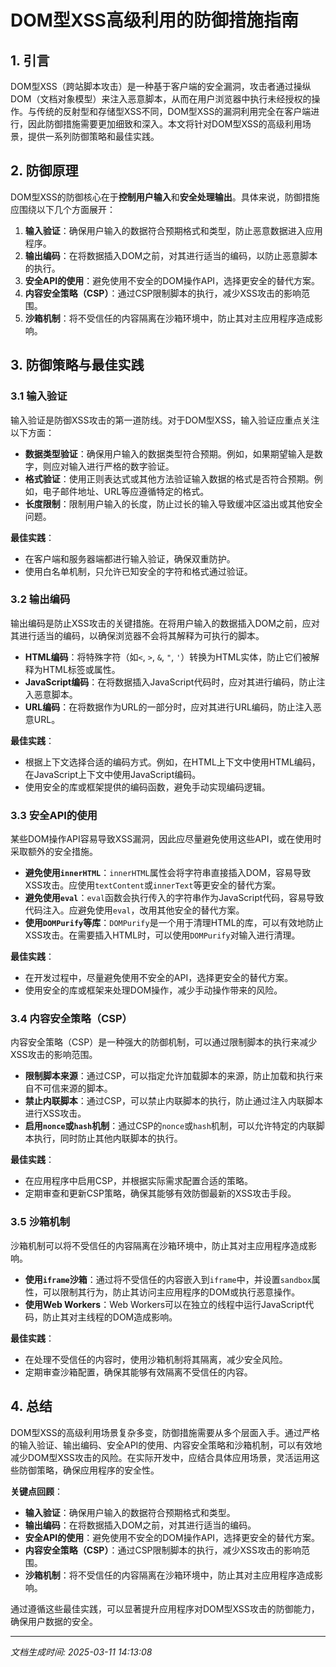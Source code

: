 # DOM型XSS高级利用的防御措施指南

## 1. 引言

DOM型XSS（跨站脚本攻击）是一种基于客户端的安全漏洞，攻击者通过操纵DOM（文档对象模型）来注入恶意脚本，从而在用户浏览器中执行未经授权的操作。与传统的反射型和存储型XSS不同，DOM型XSS的漏洞利用完全在客户端进行，因此防御措施需要更加细致和深入。本文将针对DOM型XSS的高级利用场景，提供一系列防御策略和最佳实践。

## 2. 防御原理

DOM型XSS的防御核心在于**控制用户输入**和**安全处理输出**。具体来说，防御措施应围绕以下几个方面展开：

1. **输入验证**：确保用户输入的数据符合预期格式和类型，防止恶意数据进入应用程序。
2. **输出编码**：在将数据插入DOM之前，对其进行适当的编码，以防止恶意脚本的执行。
3. **安全API的使用**：避免使用不安全的DOM操作API，选择更安全的替代方案。
4. **内容安全策略（CSP）**：通过CSP限制脚本的执行，减少XSS攻击的影响范围。
5. **沙箱机制**：将不受信任的内容隔离在沙箱环境中，防止其对主应用程序造成影响。

## 3. 防御策略与最佳实践

### 3.1 输入验证

输入验证是防御XSS攻击的第一道防线。对于DOM型XSS，输入验证应重点关注以下方面：

- **数据类型验证**：确保用户输入的数据类型符合预期。例如，如果期望输入是数字，则应对输入进行严格的数字验证。
- **格式验证**：使用正则表达式或其他方法验证输入数据的格式是否符合预期。例如，电子邮件地址、URL等应遵循特定的格式。
- **长度限制**：限制用户输入的长度，防止过长的输入导致缓冲区溢出或其他安全问题。

**最佳实践**：
- 在客户端和服务器端都进行输入验证，确保双重防护。
- 使用白名单机制，只允许已知安全的字符和格式通过验证。

### 3.2 输出编码

输出编码是防止XSS攻击的关键措施。在将用户输入的数据插入DOM之前，应对其进行适当的编码，以确保浏览器不会将其解释为可执行的脚本。

- **HTML编码**：将特殊字符（如`<`, `>`, `&`, `"`, `'`）转换为HTML实体，防止它们被解释为HTML标签或属性。
- **JavaScript编码**：在将数据插入JavaScript代码时，应对其进行编码，防止注入恶意脚本。
- **URL编码**：在将数据作为URL的一部分时，应对其进行URL编码，防止注入恶意URL。

**最佳实践**：
- 根据上下文选择合适的编码方式。例如，在HTML上下文中使用HTML编码，在JavaScript上下文中使用JavaScript编码。
- 使用安全的库或框架提供的编码函数，避免手动实现编码逻辑。

### 3.3 安全API的使用

某些DOM操作API容易导致XSS漏洞，因此应尽量避免使用这些API，或在使用时采取额外的安全措施。

- **避免使用`innerHTML`**：`innerHTML`属性会将字符串直接插入DOM，容易导致XSS攻击。应使用`textContent`或`innerText`等更安全的替代方案。
- **避免使用`eval`**：`eval`函数会执行传入的字符串作为JavaScript代码，容易导致代码注入。应避免使用`eval`，改用其他安全的替代方案。
- **使用`DOMPurify`等库**：`DOMPurify`是一个用于清理HTML的库，可以有效地防止XSS攻击。在需要插入HTML时，可以使用`DOMPurify`对输入进行清理。

**最佳实践**：
- 在开发过程中，尽量避免使用不安全的API，选择更安全的替代方案。
- 使用安全的库或框架来处理DOM操作，减少手动操作带来的风险。

### 3.4 内容安全策略（CSP）

内容安全策略（CSP）是一种强大的防御机制，可以通过限制脚本的执行来减少XSS攻击的影响范围。

- **限制脚本来源**：通过CSP，可以指定允许加载脚本的来源，防止加载和执行来自不可信来源的脚本。
- **禁止内联脚本**：通过CSP，可以禁止内联脚本的执行，防止通过注入内联脚本进行XSS攻击。
- **启用`nonce`或`hash`机制**：通过CSP的`nonce`或`hash`机制，可以允许特定的内联脚本执行，同时防止其他内联脚本的执行。

**最佳实践**：
- 在应用程序中启用CSP，并根据实际需求配置合适的策略。
- 定期审查和更新CSP策略，确保其能够有效防御最新的XSS攻击手段。

### 3.5 沙箱机制

沙箱机制可以将不受信任的内容隔离在沙箱环境中，防止其对主应用程序造成影响。

- **使用`iframe`沙箱**：通过将不受信任的内容嵌入到`iframe`中，并设置`sandbox`属性，可以限制其行为，防止其访问主应用程序的DOM或执行恶意操作。
- **使用Web Workers**：Web Workers可以在独立的线程中运行JavaScript代码，防止其对主线程的DOM造成影响。

**最佳实践**：
- 在处理不受信任的内容时，使用沙箱机制将其隔离，减少安全风险。
- 定期审查沙箱配置，确保其能够有效隔离不受信任的内容。

## 4. 总结

DOM型XSS的高级利用场景复杂多变，防御措施需要从多个层面入手。通过严格的输入验证、输出编码、安全API的使用、内容安全策略和沙箱机制，可以有效地减少DOM型XSS攻击的风险。在实际开发中，应结合具体应用场景，灵活运用这些防御策略，确保应用程序的安全性。

**关键点回顾**：
- **输入验证**：确保用户输入的数据符合预期格式和类型。
- **输出编码**：在将数据插入DOM之前，对其进行适当的编码。
- **安全API的使用**：避免使用不安全的DOM操作API，选择更安全的替代方案。
- **内容安全策略（CSP）**：通过CSP限制脚本的执行，减少XSS攻击的影响范围。
- **沙箱机制**：将不受信任的内容隔离在沙箱环境中，防止其对主应用程序造成影响。

通过遵循这些最佳实践，可以显著提升应用程序对DOM型XSS攻击的防御能力，确保用户数据的安全。

---

*文档生成时间: 2025-03-11 14:13:08*

